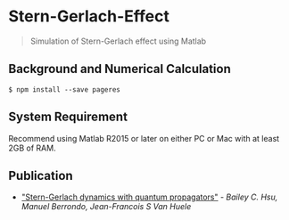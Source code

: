 # Stern-Gerlach-Effect
>Simulation of Stern-Gerlach effect using Matlab

## Background and Numerical Calculation
```
$ npm install --save pageres
```

## System Requirement
Recommend using Matlab R2015 or later on either PC or Mac with at least 2GB of RAM.


## Publication
- ["Stern-Gerlach dynamics with quantum propagators"](http://journals.aps.org/pra/abstract/10.1103/PhysRevA.83.012109) - *Bailey C. Hsu, Manuel Berrondo, Jean-Francois S Van Huele*



 
 
